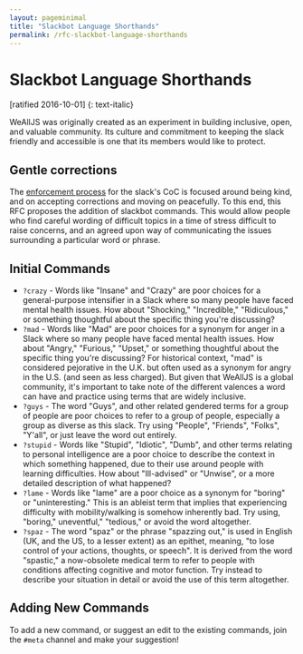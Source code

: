 ```yaml
---
layout: pageminimal
title: "Slackbot Language Shorthands"
permalink: /rfc-slackbot-language-shorthands
---
```


# Slackbot Language Shorthands

[ratified 2016-10-01]
{: text-italic}

WeAllJS was originally created as an experiment in building inclusive, open, and valuable community. Its culture and commitment to
keeping the slack friendly and accessible is one that its members would like to protect.

## Gentle corrections

The [enforcement process] for the slack's CoC is focused around being kind, and on accepting corrections and moving on peacefully. To this
end, this RFC proposes the addition of slackbot commands. This would allow people who find careful wording of difficult topics in a time
of stress difficult to raise concerns, and an agreed upon way of communicating the issues surrounding a particular word or phrase.

## Initial Commands

* `?crazy` - Words like "Insane" and "Crazy" are poor choices for a general-purpose intensifier in a Slack where so many people have faced
mental health issues. How about "Shocking," "Incredible," "Ridiculous," or something thoughtful about the specific thing you're
discussing?
* `?mad` - Words like "Mad" are poor choices for a synonym for anger in a Slack where so many people have faced mental health issues. How
about "Angry," "Furious," "Upset," or something thoughtful about the specific thing you're discussing? For historical context, "mad" is
considered pejorative in the U.K. but often used as a synonym for angry in the U.S. (and seen as less charged). But given that WeAllJS is
a global community, it's important to take note of the different valences a word can have and practice using terms that are widely
inclusive.
* `?guys` - The word "Guys", and other related gendered terms for a group of people are poor choices to refer to a group of people,
especially a group as diverse as this slack. Try using "People", "Friends", "Folks", "Y'all", or just leave the word out entirely.
* `?stupid` - Words like "Stupid", "Idiotic", "Dumb", and other terms relating to personal intelligence are a poor choice to describe the
context in which something happened, due to their use around people with learning difficulties. How about "Ill-advised" or "Unwise", or a
more detailed description of what happened? 
* `?lame`  - Words like "lame" are a poor choice as a synonym for "boring" or "uninteresting."  This is an ableist term that implies that
experiencing difficulty with mobility/walking is somehow inherently bad. Try using, "boring," uneventful," "tedious," or avoid the word
altogether.
* `?spaz` - The word "spaz" or the phrase "spazzing out," is used in English (UK, and the US, to a lesser extent) as an epithet, meaning,
"to lose control of your actions, thoughts, or speech". It  is derived from the word "spastic," a now-obsolete medical term to refer to
people with conditions affecting cognitive and motor function. Try instead to describe your situation in detail or avoid the use of this
term altogether.

## Adding New Commands

To add a new command, or suggest an edit to the existing commands, join the `#meta` channel and make your suggestion!

[enforcement process]: http://wealljs.org/enforcement
